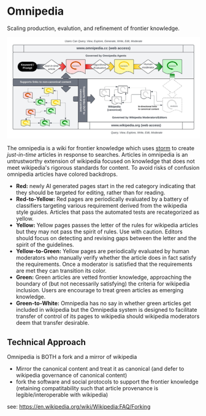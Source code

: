 # Omnipedia

Scaling production, evalution, and refinement of frontier knowledge.

![](omnipedia.jpeg)

The omnipedia is a wiki for frontier knowledge which uses [storm](https://github.com/stanford-oval/storm/) to create *just-in-time* articles in response to searches. Articles in omnipedia is an untrustworthy extension of wikipedia focused on knowledge that does not meet wikipedia's rigorous standards for content. To avoid risks of confusion omnipedia articles have colored backdrops.

- **Red:** newly AI generated pages start in the red category indicating that they should be targeted for editing, rather than for reading.
- **Red-to-Yellow:** Red pages are periodically evaluated by a battery of classifiers targeting various requirement derived from the wikipedia style guides. Articles that pass the automated tests are recategorized as yellow.
- **Yellow:** Yellow pages passes the letter of the rules for wikipedia articles but they may not pass the spirit of rules. Use with caution. Editors should focus on detecting and revising gaps between the letter and the spirit of the guidelines.
- **Yellow-to-Green:** Yellow pages are periodically evaluated by human moderators who manually verify whether the article does in fact satisfy the requirements. Once a moderator is satisfied that the requirements are met they can transition its color.
- **Green:** Green articles are vetted frontier knowledge, approaching the boundary of (but not necessarily satisfying) the criteria for wikipedia inclusion. Users are encourage to treat green articles as emerging knowledge.
- **Green-to-White:** Omnipedia has no say in whether green articles get included in wikipedia but the Omnipedia system is designed to facilitate transfer of control of its pages to wikipedia should wikipedia moderators deem that transfer desirable.

## Technical Approach

Omnipedia is BOTH a fork and a mirror of wikipedia

- Mirror the canonical content and treat it as canonical (and defer to wikipedia governance of canonical content)
- fork the software and social protocols to support the frontier knowledge (retaining compatitability such that article provenance is legible/interoperable with wikipedia)

see: https://en.wikipedia.org/wiki/Wikipedia:FAQ/Forking

